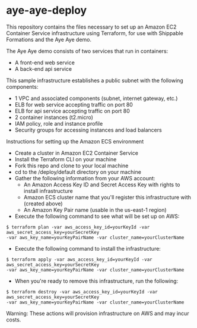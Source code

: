 # aye-aye-deploy
This repository contains the files necessary to set up an Amazon EC2 Container Service infrastructure using Terraform, for use with Shippable Formations and the Aye Aye demo.  

The Aye Aye demo consists of two services that run in containers:
* A front-end web service
* A back-end api service

This sample infrastructure establishes a public subnet with the following components:
* 1 VPC and associated components (subnet, internet gateway, etc.)
* ELB for web service accepting traffic on port 80
* ELB for api service accepting traffic on port 80
* 2 container instances (t2.micro)
* IAM policy, role and instance profile
* Security groups for accessing instances and load balancers

Instructions for setting up the Amazon ECS environment
* Create a cluster in Amazon EC2 Container Service
* Install the Terraform CLI on your machine
* Fork this repo and clone to your local machine
* cd to the /deploy/default directory on your machine
* Gather the following information from your AWS account:
  * An Amazon Access Key ID and Secret Access Key with rights to install infrastructure
  * Amazon ECS cluster name that you'll register this infrastructure with (created above)
  * An Amazon Key Pair name (usable in the us-east-1 region)
* Execute the following command to see what will be set up on AWS:
```
$ terraform plan -var aws_access_key_id=yourKeyId -var aws_secret_access_key=yourSecretKey
-var aws_key_name=yourKeyPairName -var cluster_name=yourClusterName
```
* Execute the following command to install the infrastructure:
```
$ terraform apply -var aws_access_key_id=yourKeyId -var aws_secret_access_key=yourSecretKey
-var aws_key_name=yourKeyPairName -var cluster_name=yourClusterName
```
* When you're ready to remove this infrastructure, run the following:
```
$ terraform destroy -var aws_access_key_id=yourKeyId -var aws_secret_access_key=yourSecretKey
-var aws_key_name=yourKeyPairName -var cluster_name=yourClusterName
```

Warning: These actions will provision infrastructure on AWS and may incur costs.
